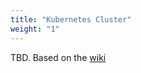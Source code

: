 ```yaml
---
title: "Kubernetes Cluster"
weight: "1"
---
```


TBD. Based on the [wiki](https://github.com/OpenNebula/one-apps/wiki/oneke_intro)
